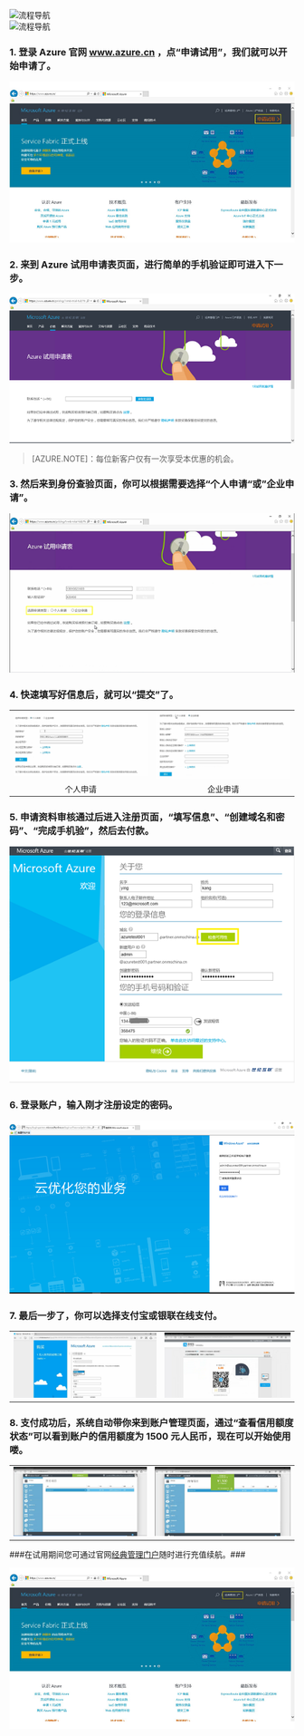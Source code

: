 <properties
	pageTitle="Azure 1元试用申请和注册指南"
    description=""
    services=""
    documentationCenter=""
    authors=""
    manager=""
    editor=""
    tags=""
	disableRightNav="true"/>

<tags ms.service="multiple" ms.date="" wacn.date="" wacn.lang="cn"/>


![流程导航](./media/azure-1rmb-trial-application-and-signup/banner.PNG)  
![流程导航](./media/azure-1rmb-trial-application-and-signup/process-guide-new.PNG)

### **1. 登录 Azure 官网 www.azure.cn ，点“申请试用”，我们就可以开始申请了。**

![01](./media/azure-1rmb-trial-application-and-signup/01.png)

### **2. 来到 Azure 试用申请表页面，进行简单的手机验证即可进入下一步。**

![02](./media/azure-1rmb-trial-application-and-signup/02.png)

>[AZURE.NOTE]：每位新客户仅有一次享受本优惠的机会。

### **3. 然后来到身份查验页面，你可以根据需要选择“个人申请“或”企业申请”。**

![03](./media/azure-1rmb-trial-application-and-signup/03.png)

### **4. 快速填写好信息后，就可以“提交”了。**

<table width="100%" border="0" cellspacing="0" cellpadding="0" style="table-layout:fixed;">
  <tr>
    <td><img src="./media/azure-1rmb-trial-application-and-signup/04.png" /></td>
	<td><img src="./media/azure-1rmb-trial-application-and-signup/05.png" /></td>
  </tr>
  <tr>
    <td style="text-align:center">个人申请</td>
	<td style="text-align:center">企业申请</td>
  </tr>
</table>


### **5. 申请资料审核通过后进入注册页面，“填写信息”、“创建域名和密码”、“完成手机验”，然后去付款。**

![06](./media/azure-1rmb-trial-application-and-signup/06.png)

### **6. 登录账户，输入刚才注册设定的密码。**

![07](./media/azure-1rmb-trial-application-and-signup/07.png)

### **7. 最后一步了，你可以选择支付宝或银联在线支付。**

<table width="100%" border="0" cellspacing="0" cellpadding="0" style="table-layout:fixed;">
  <tr>
    <td><img src="./media/azure-1rmb-trial-application-and-signup/08.png" /></td>
	<td><img src="./media/azure-1rmb-trial-application-and-signup/09.png" /></td>
  </tr>
</table>

### **8. 支付成功后，系统自动带你来到账户管理页面，通过“查看信用额度状态”可以看到账户的信用额度为 1500 元人民币，现在可以开始使用喽。**
 
<table width="100%" border="0" cellspacing="0" cellpadding="0" style="table-layout:fixed;">
  <tr>
    <td><img src="./media/azure-1rmb-trial-application-and-signup/10.png" /></td>
	<td><img src="./media/azure-1rmb-trial-application-and-signup/11.png" /></td>
  </tr>
</table>

###在试用期间您可通过官网[经典管理门户](https://manage.windowsazure.cn/)随时进行充值续航。###

![12](./media/azure-1rmb-trial-application-and-signup/12.png)
 
 
